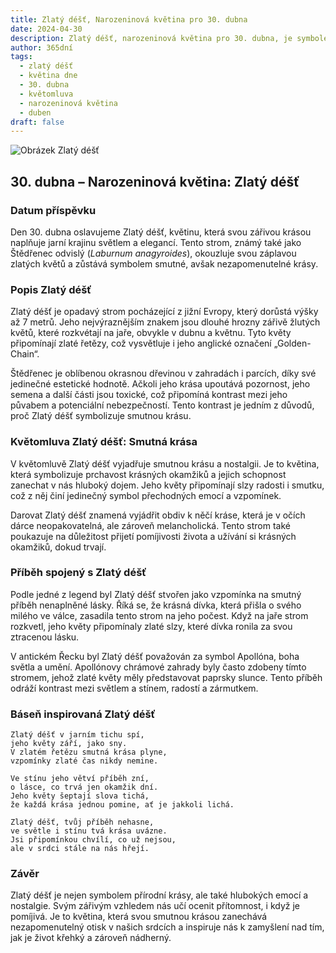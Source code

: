 ```yaml
---
title: Zlatý déšť, Narozeninová květina pro 30. dubna
date: 2024-04-30
description: Zlatý déšť, narozeninová květina pro 30. dubna, je symbolem Smutná krása. Objevte její jedinečný význam, fascinující příběhy a poezii, která oslavuje její krásu.
author: 365dní
tags:
  - zlatý déšť
  - květina dne
  - 30. dubna
  - květomluva
  - narozeninová květina
  - duben
draft: false
---
```


![Obrázek Zlatý déšť](https://cdn.pixabay.com/photo/2022/01/03/18/41/weeping-golden-chain-6913355_1280.jpg#center)

## 30. dubna – Narozeninová květina: Zlatý déšť

### Datum příspěvku

Den 30. dubna oslavujeme Zlatý déšť, květinu, která svou zářivou krásou naplňuje jarní krajinu světlem a elegancí. Tento strom, známý také jako Štědřenec odvislý (_Laburnum anagyroides_), okouzluje svou záplavou zlatých květů a zůstává symbolem smutné, avšak nezapomenutelné krásy.

### Popis Zlatý déšť

Zlatý déšť je opadavý strom pocházející z jižní Evropy, který dorůstá výšky až 7 metrů. Jeho nejvýraznějším znakem jsou dlouhé hrozny zářivě žlutých květů, které rozkvétají na jaře, obvykle v dubnu a květnu. Tyto květy připomínají zlaté řetězy, což vysvětluje i jeho anglické označení „Golden-Chain“.

Štědřenec je oblíbenou okrasnou dřevinou v zahradách i parcích, díky své jedinečné estetické hodnotě. Ačkoli jeho krása upoutává pozornost, jeho semena a další části jsou toxické, což připomíná kontrast mezi jeho půvabem a potenciální nebezpečností. Tento kontrast je jedním z důvodů, proč Zlatý déšť symbolizuje smutnou krásu.

### Květomluva Zlatý déšť: Smutná krása

V květomluvě Zlatý déšť vyjadřuje smutnou krásu a nostalgii. Je to květina, která symbolizuje prchavost krásných okamžiků a jejich schopnost zanechat v nás hluboký dojem. Jeho květy připomínají slzy radosti i smutku, což z něj činí jedinečný symbol přechodných emocí a vzpomínek.

Darovat Zlatý déšť znamená vyjádřit obdiv k něčí kráse, která je v očích dárce neopakovatelná, ale zároveň melancholická. Tento strom také poukazuje na důležitost přijetí pomíjivosti života a užívání si krásných okamžiků, dokud trvají.

### Příběh spojený s Zlatý déšť

Podle jedné z legend byl Zlatý déšť stvořen jako vzpomínka na smutný příběh nenaplněné lásky. Říká se, že krásná dívka, která přišla o svého milého ve válce, zasadila tento strom na jeho počest. Když na jaře strom rozkvetl, jeho květy připomínaly zlaté slzy, které dívka ronila za svou ztracenou lásku.

V antickém Řecku byl Zlatý déšť považován za symbol Apollóna, boha světla a umění. Apollónovy chrámové zahrady byly často zdobeny tímto stromem, jehož zlaté květy měly představovat paprsky slunce. Tento příběh odráží kontrast mezi světlem a stínem, radostí a zármutkem.

### Báseň inspirovaná Zlatý déšť

```
Zlatý déšť v jarním tichu spí,  
jeho květy září, jako sny.  
V zlatém řetězu smutná krása plyne,  
vzpomínky zlaté čas nikdy nemine.  

Ve stínu jeho větví příběh zní,  
o lásce, co trvá jen okamžik dní.  
Jeho květy šeptají slova tichá,  
že každá krása jednou pomine, ať je jakkoli lichá.  

Zlatý déšť, tvůj příběh nehasne,  
ve světle i stínu tvá krása uvázne.  
Jsi připomínkou chvílí, co už nejsou,  
ale v srdci stále na nás hřejí.  
```

### Závěr

Zlatý déšť je nejen symbolem přírodní krásy, ale také hlubokých emocí a nostalgie. Svým zářivým vzhledem nás učí ocenit přítomnost, i když je pomíjivá. Je to květina, která svou smutnou krásou zanechává nezapomenutelný otisk v našich srdcích a inspiruje nás k zamyšlení nad tím, jak je život křehký a zároveň nádherný.
